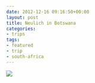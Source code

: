 ```yaml
---
date: 2012-12-16 09:16:50+00:00
layout: post
title: Neulich in Botswana
categories:
- trips
tags:
- featured
- trip
- south-africa
---
```


[![](http://clemi.ag3r.at/wp-content/uploads/2012/12/wpid-Photo-17.12.2012-0859.jpg)](http://clemi.ag3r.at/wp-content/uploads/2012/12/wpid-Photo-17.12.2012-0859.jpg)



